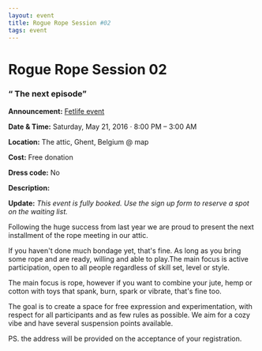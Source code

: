 ```yaml
---
layout: event
title: Rogue Rope Session #02
tags: event
---
```

# Rogue Rope Session 02 

### “ The next episode”

**Announcement:** [Fetlife event](https://fetlife.com/events/440761)

**Date & Time:** Saturday, May 21, 2016 · 8:00 PM – 3:00 AM  

**Location:** The attic, Ghent, Belgium   @ map

**Cost:** 	Free donation

**Dress code:** 	No

**Description:**	

**Update:** *This event is fully booked.
Use the sign up form to reserve a spot on the waiting list.*

Following the huge success from last year we are proud to present the next installment of the rope meeting in our attic.

If you haven't done much bondage yet, that's fine. As long as you bring some rope and are ready, willing and able to play.The main focus is active participation, open to all people regardless of skill set, level or style.

The main focus is rope, however if you want to combine your jute, hemp or cotton with toys that spank, burn, spark or vibrate, that's fine too.

The goal is to create a space for free expression and experimentation, with respect for all participants and as few rules as possible. We aim for a cozy vibe and have several suspension points available.

PS.
the address will be provided on the acceptance of your registration.

